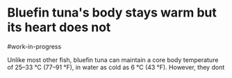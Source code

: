 # Bluefin tuna's body stays warm but its heart does not

#work-in-progress

Unlike most other fish, bluefin tuna can maintain a core body temperature of 25–33 °C (77–91 °F), in water as cold as 6 °C (43 °F). However, they dont
